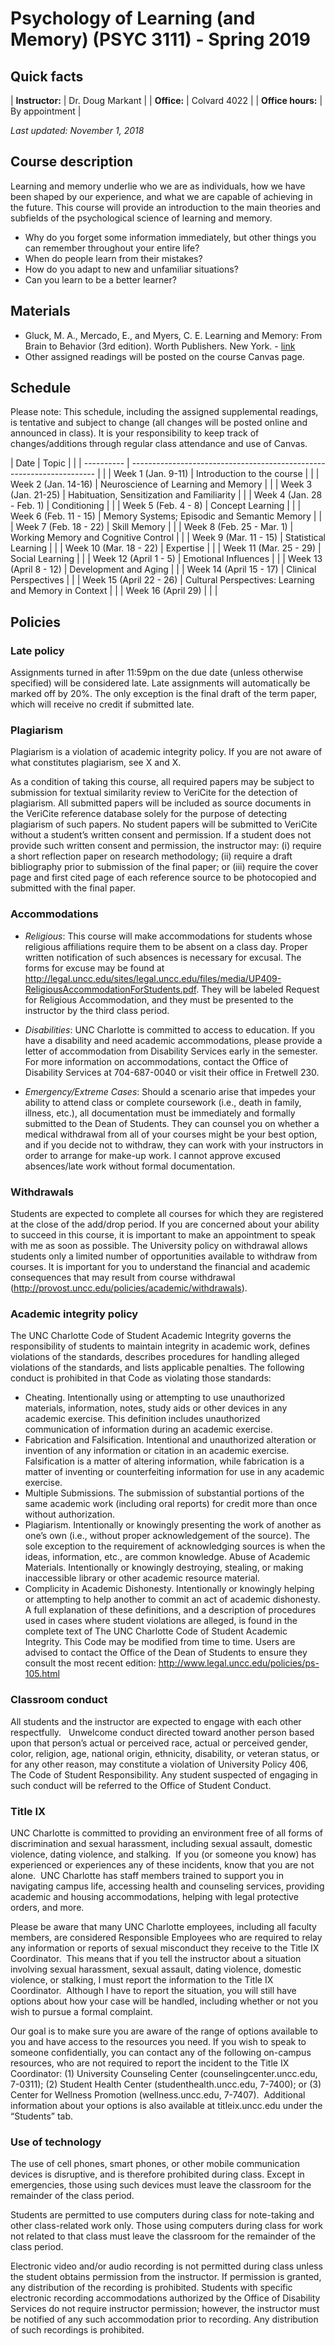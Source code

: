 # Psychology of Learning (and Memory) (PSYC 3111) - Spring 2019

## Quick facts

| **Instructor:**    | Dr. Doug Markant                     |
| **Office:**        | Colvard 4022                         |
| **Office hours:**  | By appointment                       |


*Last updated: November 1, 2018*


## Course description

Learning and memory underlie who we are as individuals, how we have been shaped by our experience, and what we are capable of achieving in the future. This course will provide an introduction to the main theories and subfields of the psychological science of learning and memory.


- Why do you forget some information immediately, but other things you can remember throughout your entire life?
- When do people learn from their mistakes? 
- How do you adapt to new and unfamiliar situations?
- Can you learn to be a better learner?


## Materials

- Gluck, M. A., Mercado, E., and Myers, C. E. Learning and Memory: From Brain to Behavior (3rd edition). Worth Publishers. New York. - [link](https://www.macmillanlearning.com/Catalog/product/learningandmemory-thirdedition-gluck)
- Other assigned readings will be posted on the course Canvas page.


## Schedule

Please note: This schedule, including the assigned supplemental readings, is tentative and subject to change (all changes will be posted online and announced in class). It is your responsibility to keep track of changes/additions through regular class attendance and use of Canvas. 

| Date                      | Topic                                                                 |   |
| ----------                | --------------------------------------------------------------------- |   |
| Week 1 (Jan. 9-11)        | Introduction to the course                                            |   |
| Week 2 (Jan. 14-16)       | Neuroscience of Learning and Memory                                   |   |
| Week 3 (Jan. 21-25)       | Habituation, Sensitization and Familiarity                            |   |
| Week 4 (Jan. 28 - Feb. 1) | Conditioning                                                          |   |
| Week 5 (Feb. 4 - 8)       | Concept Learning                                                      |   |
| Week 6 (Feb. 11 - 15)     | Memory Systems; Episodic and Semantic Memory                          |   |
| Week 7 (Feb. 18 - 22)     | Skill Memory                                                          |   |
| Week 8 (Feb. 25 - Mar. 1) | Working Memory and Cognitive Control                                  |   |
| Week 9 (Mar. 11 - 15)     | Statistical Learning                                                  |   |
| Week 10 (Mar. 18 - 22)    | Expertise                                                             |   |
| Week 11 (Mar. 25 - 29)    | Social Learning                                                       |   |
| Week 12 (April 1 - 5)     | Emotional Influences                                                  |   |
| Week 13 (April 8 - 12)    | Development and Aging                                                 |   |
| Week 14 (April 15 - 17)   | Clinical Perspectives                                                 |   |
| Week 15 (April 22 - 26)   | Cultural Perspectives: Learning and Memory in Context                 |   |
| Week 16 (April 29)        |                                                                       |   |



## Policies

### Late policy

Assignments turned in after 11:59pm on the due date (unless otherwise specified) will be considered late. Late assignments will automatically be marked off by 20%. The only exception is the final draft of the term paper, which will receive no credit if submitted late. 

### Plagiarism

Plagiarism is a violation of academic integrity policy. 
If you are not aware of what constitutes plagiarism, see X and X.

As a condition of taking this course, all required papers may be subject to submission for textual similarity review to VeriCite for the detection of plagiarism. All submitted papers will be included as source documents in the VeriCite reference database solely for the purpose of detecting plagiarism of such papers. No student papers will be submitted to VeriCite without a student’s written consent and permission. If a student does not provide such written consent and permission, the instructor may: (i) require a short reflection paper on research methodology; (ii) require a draft bibliography prior to submission of the final paper; or (iii) require the cover page and first cited page of each reference source to be photocopied and submitted with the final paper.

### Accommodations

- *Religious*: This course will make accommodations for students whose religious affiliations require them to be absent on a class day. Proper written notification of such absences is necessary for excusal. The forms for excuse may be found at http://legal.uncc.edu/sites/legal.uncc.edu/files/media/UP409-ReligiousAccommodationForStudents.pdf. They will be labeled Request for Religious Accommodation, and they must be presented to the instructor by the third class period. 

- *Disabilities*: UNC Charlotte is committed to access to education. If you have a disability and need academic accommodations, please provide a letter of accommodation from Disability Services early in the semester. For more information on accommodations, contact the Office of Disability Services at 704-687-0040 or visit their office in Fretwell 230.

- *Emergency/Extreme Cases*: Should a scenario arise that impedes your ability to attend class or complete coursework (i.e., death in family, illness, etc.), all documentation must be immediately and formally submitted to the Dean of Students. They can counsel you on whether a medical withdrawal from all of your courses might be your best option, and if you decide not to withdraw, they can work with your instructors in order to arrange for make-up work. I cannot approve excused absences/late work without formal documentation. 

### Withdrawals

Students are expected to complete all courses for which they are registered at the close of the add/drop period. If you are concerned about your ability to succeed in this course, it is important to make an appointment to speak with me as soon as possible. The University policy on withdrawal allows students only a limited number of opportunities available to withdraw from courses. It is important for you to understand the financial and academic consequences that may result from course withdrawal (http://provost.uncc.edu/policies/academic/withdrawals). 

### Academic integrity policy

The UNC Charlotte Code of Student Academic Integrity governs the responsibility of students to maintain integrity in academic work, defines violations of the standards, describes procedures for handling alleged violations of the standards, and lists applicable penalties. The following conduct is prohibited in that Code as violating those standards: 
- Cheating. Intentionally using or attempting to use unauthorized materials, information, notes, study aids or other devices in any academic exercise. This definition includes unauthorized communication of information during an academic exercise.
- Fabrication and Falsification. Intentional and unauthorized alteration or invention of any information or citation in an academic exercise. Falsification is a matter of altering information, while fabrication is a matter of inventing or counterfeiting information for use in any academic exercise. 
- Multiple Submissions. The submission of substantial portions of the same academic work (including oral reports) for credit more than once without authorization.
- Plagiarism. Intentionally or knowingly presenting the work of another as one’s own (i.e., without proper acknowledgement of the source). The sole exception to the requirement of acknowledging sources is when the ideas, information, etc., are common knowledge. 
Abuse of Academic Materials. Intentionally or knowingly destroying, stealing, or making inaccessible library or other academic resource material.
- Complicity in Academic Dishonesty. Intentionally or knowingly helping or attempting to help another to commit an act of academic dishonesty. A full explanation of these definitions, and a description of procedures used in cases where student violations are alleged, is found in the complete text of The UNC Charlotte Code of Student Academic Integrity. This Code may be modified from time to time. Users are advised to contact the Office of the Dean of Students to ensure they consult the most recent edition: http://www.legal.uncc.edu/policies/ps-105.html 

### Classroom conduct

All students and the instructor are expected to engage with each other respectfully.   Unwelcome conduct directed toward another person based upon that person’s actual or perceived race, actual or perceived gender, color, religion, age, national origin, ethnicity, disability, or veteran status, or for any other reason, may constitute a violation of University Policy 406, The Code of Student Responsibility. Any student suspected of engaging in such conduct will be referred to the Office of Student Conduct.

### Title IX

UNC Charlotte is committed to providing an environment free of all forms of discrimination and sexual harassment, including sexual assault, domestic violence, dating violence, and stalking.  If you (or someone you know) has experienced or experiences any of these incidents, know that you are not alone.  UNC Charlotte has staff members trained to support you in navigating campus life, accessing health and counseling services, providing academic and housing accommodations, helping with legal protective orders, and more.

Please be aware that many UNC Charlotte employees, including all faculty members, are considered Responsible Employees who are required to relay any information or reports of sexual misconduct they receive to the Title IX Coordinator.  This means that if you tell the instructor about a situation involving sexual harassment, sexual assault, dating violence, domestic violence, or stalking, I must report the information to the Title IX Coordinator.  Although I have to report the situation, you will still have options about how your case will be handled, including whether or not you wish to pursue a formal complaint. 

Our goal is to make sure you are aware of the range of options available to you and have access to the resources you need. If you wish to speak to someone confidentially, you can contact any of the following on-campus resources, who are not required to report the incident to the Title IX Coordinator: (1) University Counseling Center (counselingcenter.uncc.edu, 7-0311); (2) Student Health Center (studenthealth.uncc.edu, 7-7400); or (3) Center for Wellness Promotion (wellness.uncc.edu, 7-7407).  Additional information about your options is also available at titleix.uncc.edu under the “Students” tab.

### Use of technology

The use of cell phones, smart phones, or other mobile communication devices is disruptive, and is therefore prohibited during class. Except in emergencies, those using such devices must leave the classroom for the remainder of the class period.  

Students are permitted to use computers during class for note-taking and other class-related work only. Those using computers during class for work not related to that class must leave the classroom for the remainder of the class period.  

Electronic video and/or audio recording is not permitted during class unless the student obtains permission from the instructor. If permission is granted, any distribution of the recording is prohibited. Students with specific electronic recording accommodations authorized by the Office of Disability Services do not require instructor permission; however, the instructor must be notified of any such accommodation prior to recording. Any distribution of such recordings is prohibited.

